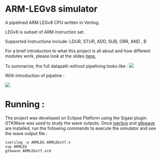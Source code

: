 # ARM-LEGv8 simulator

A pipelined ARM LEGv8 CPU written in Verilog.

LEGv8 is subset of ARM instruction set.

Supported instructions include: LDUR, STUR, ADD, SUB, ORR, AND	, B

For a brief introduction to what this project is all about and how different modules work, please look at the slides [here.](http://harmanani.github.io/classes/csc320/Notes/ch04.pdf)

To summarize, the full datapath without pipelining looks like :
![](https://github.com/ronitrex/ARMLEG/blob/master/readme/FullDataPath.png)

With introduction of pipeline :

![](https://github.com/ronitrex/ARMLEG/blob/master/readme/DataPathwControl.png)


# Running :

The project was developed on Eclipse Platform using the Sigasi plugin. GTKWave was used to study the wave outputs. Once [iverilog](http://iverilog.icarus.com/) and [gtkwave](http://gtkwave.sourceforge.net/) are installed, run the following commands to execute the simulator and see the wave output file :

	iverilog -o ARMLEG ARMLEGvtf.v
	vvp ARMLEG
	gtkwave ARMLEGvtf.vcd




